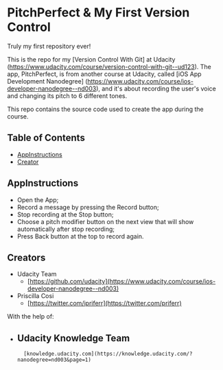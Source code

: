 # PitchPerfect & My First Version Control
Truly my first repository ever!

This is the repo for my [Version Control With Git] at Udacity (https://www.udacity.com/course/version-control-with-git--ud123). The app, PitchPerfect, is from another course at Udacity, called [iOS App Development Nanodegree] (https://www.udacity.com/course/ios-developer-nanodegree--nd003), and it's about recording the user's voice and changing its pitch to 6 different tones.

This repo contains the source code used to create the app during the course.

## Table of Contents

* [AppInstructions](#appinstructions)
* [Creator](#creators)

## AppInstructions

* Open the App;
* Record a message by pressing the Record button;
* Stop recording at the Stop button;
* Choose a pitch modifier button on the next view that will show automatically after stop recording;
* Press Back button at the top to record again.

## Creators

* Udacity Team
    - [https://github.com/udacity](https://www.udacity.com/course/ios-developer-nanodegree--nd003)
* Priscilla Cosi
    - [https://twitter.com/ipriferr](https://twitter.com/priferr)

With the help of:

* Udacity Knowledge Team
    -
        [knowledge.udacity.com](https://knowledge.udacity.com/?nanodegree=nd003&page=1)
